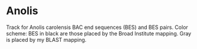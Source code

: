 # Anolis
Track for Anolis carolensis BAC end sequences (BES) and BES pairs.
Color scheme: BES in black are those placed by the Broad Institute mapping. Gray is placed by my BLAST mapping.

